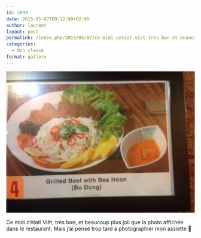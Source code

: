 ```yaml
---
id: 2093
date: 2015-05-07T09:22:09+02:00
author: laurent
layout: post
permalink: /index.php/2015/05/07/ce-midi-cetait-viet-tres-bon-et-beaucoup-plus/
categories:
  - Non classé
format: gallery
---
```

<img src="/images/2015/05/tumblr_nnz3cybBWY1uuvt0bo1_1280.jpg" />

Ce midi c&rsquo;était Viêt, très bon, et beaucoup plus joli que la photo affichée dans le restaurant. Mais j&rsquo;ai pensé trop tard à photographier mon assiette 🙂